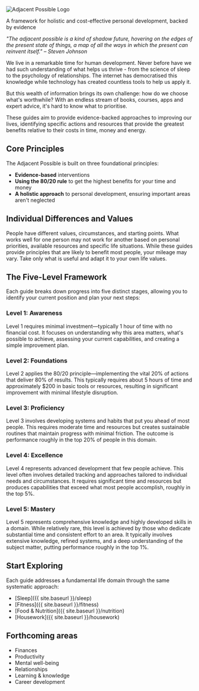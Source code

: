 <div class="hero-section">
  <div class="hero-logo">
    <img src="{{ site.baseurl }}/assets/images/AP-logo.png" alt="Adjacent Possible Logo">
  </div>
  <div class="hero-content">
    <p class="tagline">A framework for holistic and cost-effective personal development, backed by evidence</p>
  </div>
</div>

*"The adjacent possible is a kind of shadow future, hovering on the edges of the present state of things, a map of all the ways in which the present can reinvent itself." – Steven Johnson*

We live in a remarkable time for human development. Never before have we had such understanding of what helps us thrive - from the science of sleep to the psychology of relationships. The internet has democratised this knowledge while technology has created countless tools to help us apply it.

But this wealth of information brings its own challenge: how do we choose what's worthwhile? With an endless stream of books, courses, apps and expert advice, it's hard to know what to prioritise.

These guides aim to provide evidence-backed approaches to improving our lives, identifying specific actions and resources that provide the greatest benefits relative to their costs in time, money and energy.

## Core Principles

The Adjacent Possible is built on three foundational principles:

- **Evidence-based** interventions
- **Using the 80/20 rule** to get the highest benefits for your time and money
- **A holistic approach** to personal development, ensuring important areas aren't neglected

## Individual Differences and Values

People have different values, circumstances, and starting points. What works well for one person may not work for another based on personal priorities, available resources and specific life situations. While these guides provide principles that are likely to benefit most people, your mileage may vary. Take only what is useful and adapt it to your own life values.

## The Five-Level Framework

Each guide breaks down progress into five distinct stages, allowing you to identify your current position and plan your next steps:

### Level 1: Awareness
Level 1 requires minimal investment—typically 1 hour of time with no financial cost. It focuses on understanding why this area matters, what's possible to achieve, assessing your current capabilities, and creating a simple improvement plan.

### Level 2: Foundations
Level 2 applies the 80/20 principle—implementing the vital 20% of actions that deliver 80% of results. This typically requires about 5 hours of time and approximately $200 in basic tools or resources, resulting in significant improvement with minimal lifestyle disruption.

### Level 3: Proficiency
Level 3 involves developing systems and habits that put you ahead of most people. This requires moderate time and resources but creates sustainable routines that maintain progress with minimal friction. The outcome is performance roughly in the top 20% of people in this domain.

### Level 4: Excellence
Level 4 represents advanced development that few people achieve. This level often involves detailed tracking and approaches tailored to individual needs and circumstances. It requires significant time and resources but produces capabilities that exceed what most people accomplish, roughly in the top 5%.

### Level 5: Mastery
Level 5 represents comprehensive knowledge and highly developed skills in a domain. While relatively rare, this level is achieved by those who dedicate substantial time and consistent effort to an area. It typically involves extensive knowledge, refined systems, and a deep understanding of the subject matter, putting performance roughly in the top 1%.

## Start Exploring

Each guide addresses a fundamental life domain through the same systematic approach:

- [Sleep]({{ site.baseurl }}/sleep)
- [Fitness]({{ site.baseurl }}/fitness)
- [Food & Nutrition]({{ site.baseurl }}/nutrition)
- [Housework]({{ site.baseurl }}/housework)

## Forthcoming areas

- Finances
- Productivity
- Mental well-being
- Relationships
- Learning & knowledge
- Career development
